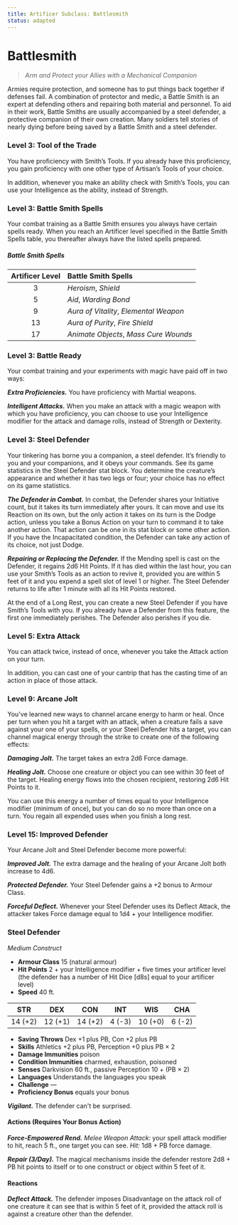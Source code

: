 ```yaml
---
title: Artificer Subclass: Battlesmith
status: adapted
---
```


# Battlesmith

> *Arm and Protect your Allies with a Mechanical Companion*

Armies require protection, and someone has to put things back together if defenses fail. A combination  of protector and medic, a Battle Smith is an expert at defending others and repairing both material and personnel. To aid in their work, Battle Smiths are usually accompanied by a steel defender, a protective companion of their own creation. Many soldiers tell stories of nearly dying before being saved by a Battle Smith and a steel defender.

### Level 3: Tool of the Trade

You have proficiency with Smith’s Tools. If you already have this proficiency, you gain proficiency with one other type of Artisan’s Tools of your choice.

In addition, whenever you make an ability check with Smith’s Tools, you can use your Intelligence as the ability, instead of Strength.

### Level 3: Battle Smith Spells

Your combat training as a Battle Smith ensures you always have certain spells ready. When you reach an Artificer level specified in the Battle Smith Spells table, you thereafter always have the listed spells prepared.

##### Battle Smith Spells

| Artificer Level | Battle Smith Spells |
|:-:|:--|
| 3 | *Heroism*, *Shield* |
| 5 | *Aid*, *Warding Bond* |
| 9 | *Aura of Vitality*, *Elemental Weapon* |
| 13 | *Aura of Purity*, *Fire Shield* |
| 17 | *Animate Objects*, *Mass Cure Wounds* |

### Level 3: Battle Ready

Your combat training and your experiments with magic have paid off in two ways:

***Extra Proficiencies.*** You have proficiency with Martial weapons. 

***Intelligent Attacks.*** When you make an attack with a magic weapon with which you have proficiency, you can choose to use your Intelligence modifier for the attack and damage rolls, instead of Strength or Dexterity. 

### Level 3: Steel Defender

Your tinkering has borne you a companion, a steel defender. It’s friendly to you and your companions, and it obeys your commands. See its game statistics in the Steel Defender stat block. You determine the creature’s appearance and whether it has two legs or four; your choice has no effect on its game statistics.

***The Defender in Combat.*** In combat, the Defender shares your Initiative count, but it takes its turn immediately after yours. It can move and use its Reaction on its own, but the only action it takes on its turn is the Dodge action, unless you take a Bonus Action on your turn to command it to take another action. That action can be one in its stat block or some other action. If you have the Incapacitated condition, the Defender can take any action of its choice, not just Dodge.

***Repairing or Replacing the Defender.*** If the Mending spell is cast on the Defender, it regains 2d6 Hit Points. If it has died within the last hour, you can use your Smith’s Tools as an action to revive it, provided you are within 5 feet of it and you expend a spell slot of level 1 or higher. The Steel Defender returns to life after 1 minute with all its Hit Points restored.

At the end of a Long Rest, you can create a new Steel Defender if you have Smith’s Tools with you. If you already have a Defender from this feature, the first one immediately perishes. The Defender also perishes if you die.

### Level 5: Extra Attack

You can attack twice, instead of once, whenever you take the Attack action on your turn.

In addition, you can cast one of your cantrip that has the casting time of an action in place of those attack.

### Level 9: Arcane Jolt

You've learned new ways to channel arcane energy to harm or heal. Once per turn when you hit a target with an attack, when a creature fails a save against your one of your spells, or your Steel Defender hits a target, you can channel magical energy through the strike to create one of the following effects:

***Damaging Jolt.*** The target takes an extra 2d6 Force damage.

***Healing Jolt.*** Choose one creature or object you can see within 30 feet of the target. Healing energy flows into the chosen recipient, restoring 2d6 Hit Points to it.

You can use this energy a number of times equal to your Intelligence modifier (minimum of once), but you can do so no more than once on a turn. You regain all expended uses when you finish a long rest.

### Level 15: Improved Defender

Your Arcane Jolt and Steel Defender become more powerful:

***Improved Jolt.*** The extra damage and the healing of your Arcane Jolt both increase to 4d6.

***Protected Defender.*** Your Steel Defender gains a +2 bonus to Armour Class.

***Forceful Deflect.*** Whenever your Steel Defender uses its Deflect Attack, the attacker takes Force damage equal to 1d4 + your Intelligence modifier.

### Steel Defender

*Medium Construct*

- **Armour Class** 15 (natural armour)
- **Hit Points** 2 + your Intelligence modifier + five times your artificer level (the defender has a number of Hit Dice [d8s] equal to your artificer level)
- **Speed** 40 ft.

|STR|DEX|CON|INT|WIS|CHA|
|:---:|:---:|:---:|:---:|:---:|:---:|
|14 (+2)|12 (+1)|14 (+2)|4 (-3)|10 (+0)|6 (-2)|

- **Saving Throws** Dex +1 plus PB, Con +2 plus PB
- **Skills** Athletics +2 plus PB, Perception +0 plus PB × 2
- **Damage Immunities** poison
- **Condition Immunities** charmed, exhaustion, poisoned
- **Senses** Darkvision 60 ft., passive Perception 10 + (PB × 2)
- **Languages** Understands the languages you speak
- **Challenge** —
- **Proficiency Bonus** equals your bonus

***Vigilant.*** The defender can't be surprised.  

#### Actions (Requires Your Bonus Action)

***Force-Empowered Rend.*** *Melee Weapon Attack:* your spell attack modifier to hit, reach 5 ft., one target you can see. *Hit:* 1d8 + PB force damage.  

***Repair (3/Day).*** The magical mechanisms inside the defender restore 2d8 + PB hit points to itself or to one construct or object within 5 feet of it.  

#### Reactions

***Deflect Attack.*** The defender imposes Disadvantage on the attack roll of one creature it can see that is within 5 feet of it, provided the attack roll is against a creature other than the defender.
